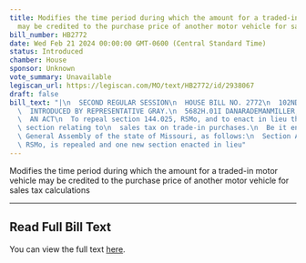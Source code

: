 ```yaml
---
title: Modifies the time period during which the amount for a traded-in motor vehicle
  may be credited to the purchase price of another motor vehicle for sales tax calculations
bill_number: HB2772
date: Wed Feb 21 2024 00:00:00 GMT-0600 (Central Standard Time)
status: Introduced
chamber: House
sponsor: Unknown
vote_summary: Unavailable
legiscan_url: https://legiscan.com/MO/text/HB2772/id/2938067
draft: false
bill_text: "|\n  SECOND REGULAR SESSION\n  HOUSE BILL NO. 2772\n  102ND GENERAL ASSEMBLY\n\
  \  INTRODUCED BY REPRESENTATIVE GRAY.\n  5682H.01I DANARADEMANMILLER,ChiefClerk\n\
  \  AN ACT\n  To repeal section 144.025, RSMo, and to enact in lieu thereof one new\
  \ section relating to\n  sales tax on trade-in purchases.\n  Be it enacted by the\
  \ General Assembly of the state of Missouri, as follows:\n  Section A. Section 144.025,\
  \ RSMo, is repealed and one new section enacted in lieu"
---
```

Modifies the time period during which the amount for a traded-in motor vehicle may be credited to the purchase price of another motor vehicle for sales tax calculations

---

## Read Full Bill Text

You can view the full text [here](https://legiscan.com/MO/text/HB2772/id/2938067).
